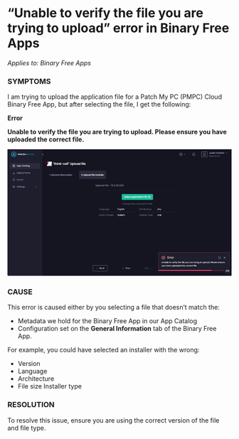 # “Unable to verify the file you are trying to upload” error in Binary Free Apps

_Applies to: Binary Free Apps_

### SYMPTOMS

I am trying to upload the application file for a Patch My PC (PMPC) Cloud Binary Free App, but after selecting the file, I get the following:

<strong>Error</strong>

<strong>Unable to verify the file you are trying to upload. Please ensure you have uploaded the correct file.</strong>

![“Unable to verify the file you are trying to upload. Please ensure you have uploaded the correct file” error when uploading a Binary Free App](/_images/image-(2048).png "“Unable to verify the file you are trying to upload. Please ensure you have uploaded the correct file” error when uploading a Binary Free App")

### CAUSE

This error is caused either by you selecting a file that doesn’t match the:

* Metadata we hold for the Binary Free App in our App Catalog
* Configuration set on the <strong>General Information</strong> tab of the Binary Free App.

For example, you could have selected an installer with the wrong:

* Version
* Language
* Architecture
* File size Installer type

### RESOLUTION

To resolve this issue, ensure you are using the correct version of the file and file type.